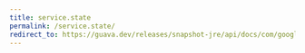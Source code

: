 ```yaml
---
title: service.state
permalink: /service.state/
redirect_to: https://guava.dev/releases/snapshot-jre/api/docs/com/google/common/util/concurrent/Service.State.html
---
```


